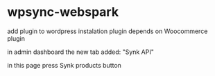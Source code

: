 # wpsync-webspark

add plugin to wordpress instalation
plugin depends on Woocommerce plugin

in admin dashboard the new tab added: "Synk API"

in this page press Synk products button